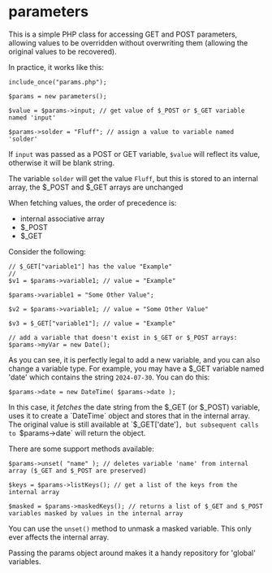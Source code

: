 # parameters
This is a simple PHP class for accessing GET and POST parameters, allowing values to be overridden without overwriting them (allowing the original values to be recovered).

In practice, it works like this:
```
include_once("params.php");

$params = new parameters();

$value = $params->input; // get value of $_POST or $_GET variable named 'input'

$params->solder = "Fluff"; // assign a value to variable named 'solder'
```

If `input` was passed as a POST or GET variable, `$value` will reflect its value, otherwise it will be blank string.

The variable `solder` will get the value `Fluff`, but this is stored to an internal array, the $_POST and $_GET arrays are unchanged

When fetching values, the order of precedence is:
  - internal associative array
  - $_POST
  - $_GET

Consider the following:
```
// $_GET["variable1"] has the value "Example"
//
$v1 = $params->variable1; // value = "Example"

$params->variable1 = "Some Other Value";

$v2 = $params->variable1; // value = "Some Other Value"

$v3 = $_GET["variable1"]; // value = "Example"

// add a variable that doesn't exist in $_GET or $_POST arrays:
$params->myVar = new Date();
```

As you can see, it is perfectly legal to add a new variable, and you can also change a variable type. For example, you may have a $_GET variable named 'date' which contains the string `2024-07-30`. You can do this:
```
$params->date = new DateTime( $params->date );
```
In this case, it _fetches_ the date string from the $_GET (or $_POST) variable, uses it to create a `DateTime` object and stores that in the internal array. The original value is still available at `$_GET['date']`, but subsequent calls to `$params->date` will return the object.

There are some support methods available:
```
$params->unset( "name" ); // deletes variable 'name' from internal array ($_GET and $_POST are preserved)

$keys = $params->listKeys(); // get a list of the keys from the internal array

$masked = $params->maskedKeys(); // returns a list of $_GET and $_POST variables masked by values in the internal array
```
You can use the `unset()` method to unmask a masked variable. This only ever affects the internal array.

Passing the params object around makes it a handy repository for 'global' variables.
